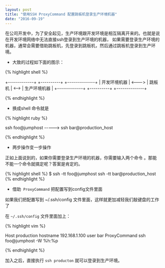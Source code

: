 ```yaml
---
layout: post
title: "使用SSH ProxyCommand 配置跳板机登录生产环境机器"
date: "2016-09-19"
---
```


在公司开发中，为了安全起见，生产环境跟开发环境是相互隔离开来的。也就是说在开发环境网络中无法直接ssh登录到生产环境的机器，
如果需要登录生产环境的机器，通常会需要借助跳板机，先登录到跳板机，然后通过跳板机登录到生产环境。

* 大致的过程如下面的图示：

{% highlight shell %}

+-------------+       +----------+      +--------------+
| 开发环境机器  | <---> |   跳板机  | <--> | 生产环境机器   |
+-------------+       +----------+      +--------------+

{% endhighlight %}

* 换成shell 命令就是

{% highlight ruby %}

ssh foo@jumphost -----> ssh bar@production_host

{% endhighlight %}

* 两步操作变一步操作

正如上面说到的，如果你需要登录生产环境的机器，你需要输入两个命令
。那能不能一个命令就搞定呢？答案是肯定的。

{% highlight shell %}
$ ssh -tt foo@jumphost ssh -tt bar@production_host
{% endhighlight %}

* 借助` ProxyCommand` 把配置写到config文件里面

如果我们把配置写到 ~/.ssh/config 文件里面，这样就更加减轻我们敲键盘的工作了

在 `~/.ssh/config` 文件里面加上：

{% highlight vim %}

Host production
hostname 192.168.1.100
user bar
ProxyCommand ssh foo@jumphost -W %h:%p

{% endhighlight %}

加入之后，直接执行 `ssh producton` 就可以登录到生产环境。
